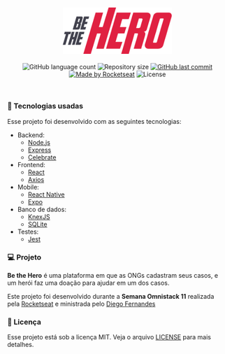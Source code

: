 <h4 align="center">
<img src="./mobile/src/assets/logo@3x.png" width="250px" /><br>
</h4>
<p align="center">
  <img alt="GitHub language count" src="https://img.shields.io/github/languages/count/boazcavalcante/be-the-hero.svg">

  <img alt="Repository size" src="https://img.shields.io/github/repo-size/boazcavalcante/be-the-hero.svg">
  
  <a href="https://github.com/boazcavalcante/be-the-hero/commits/master">
    <img alt="GitHub last commit" src="https://img.shields.io/github/last-commit/boazcavalcante/be-the-hero.svg"></a>

  <a href="https://rocketseat.com.br">
    <img alt="Made by Rocketseat" src="https://img.shields.io/badge/made%20by-Rocketseat-blue"></a>
    <img alt="License" src="https://img.shields.io/badge/license-MIT-green">
</p>

<br>

### :rocket: Tecnologias usadas
Esse projeto foi desenvolvido com as seguintes tecnologias:
- Backend:
  - [Node.js](https://nodejs.org/en/)
  - [Express](https://expressjs.com/pt-br/)
  - [Celebrate](https://github.com/arb/celebrate)
- Frontend:
  - [React](https://pt-br.reactjs.org/)
  - [Axios](https://github.com/axios/axios)
- Mobile:
  - [React Native](https://reactnative.dev/)
  - [Expo](https://expo.io/)
- Banco de dados:
  - [KnexJS](http://knexjs.org/)
  - [SQLite](https://www.sqlite.org/index.html)
- Testes:
  - [Jest](https://jestjs.io/)


### 💻 Projeto

<b>Be the Hero</b> é uma plataforma em que as ONGs cadastram seus casos, e um herói faz uma doação para ajudar em um dos casos.

Este projeto foi desenvolvido durante a <b>Semana Omnistack 11</b> realizada pela [Rocketseat](https://rocketseat.com.br) e ministrada pelo [Diego Fernandes](https://github.com/diego3g)

### :memo: Licença

Esse projeto está sob a licença MIT. Veja o arquivo [LICENSE](LICENSE) para mais detalhes.
